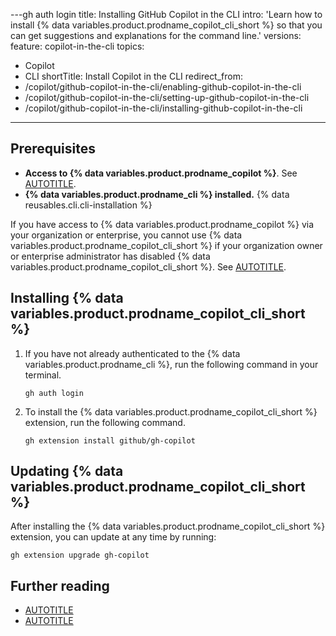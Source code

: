 ---gh auth login
title: Installing GitHub Copilot in the CLI
intro: 'Learn how to install {% data variables.product.prodname_copilot_cli_short %} so that you can get suggestions and explanations for the command line.'
versions:
  feature: copilot-in-the-cli
topics:
  - Copilot
  - CLI
shortTitle: Install Copilot in the CLI
redirect_from:
  - /copilot/github-copilot-in-the-cli/enabling-github-copilot-in-the-cli
  - /copilot/github-copilot-in-the-cli/setting-up-github-copilot-in-the-cli
  - /copilot/github-copilot-in-the-cli/installing-github-copilot-in-the-cli
---

## Prerequisites

* **Access to {% data variables.product.prodname_copilot %}**. See [AUTOTITLE](/copilot/about-github-copilot/what-is-github-copilot#getting-access-to-copilot).
* **{% data variables.product.prodname_cli %} installed.** {% data reusables.cli.cli-installation %}

If you have access to {% data variables.product.prodname_copilot %} via your organization or enterprise, you cannot use {% data variables.product.prodname_copilot_cli_short %} if your organization owner or enterprise administrator has disabled {% data variables.product.prodname_copilot_cli_short %}. See [AUTOTITLE](/copilot/managing-copilot/managing-github-copilot-in-your-organization/managing-github-copilot-features-in-your-organization/managing-policies-for-copilot-in-your-organization).

## Installing {% data variables.product.prodname_copilot_cli_short %}

1. If you have not already authenticated to the {% data variables.product.prodname_cli %}, run the following command in your terminal.

   ```shell copy
   gh auth login
   ```

1. To install the {% data variables.product.prodname_copilot_cli_short %} extension, run the following command.

   ```shell copy
   gh extension install github/gh-copilot
   ```

## Updating {% data variables.product.prodname_copilot_cli_short %}

After installing the {% data variables.product.prodname_copilot_cli_short %} extension, you can update at any time by running:

```shell copy
gh extension upgrade gh-copilot
```

## Further reading

* [AUTOTITLE](/copilot/github-copilot-in-the-cli/using-github-copilot-in-the-cli)
* [AUTOTITLE](/copilot/github-copilot-in-the-cli/configuring-github-copilot-in-the-cli)
